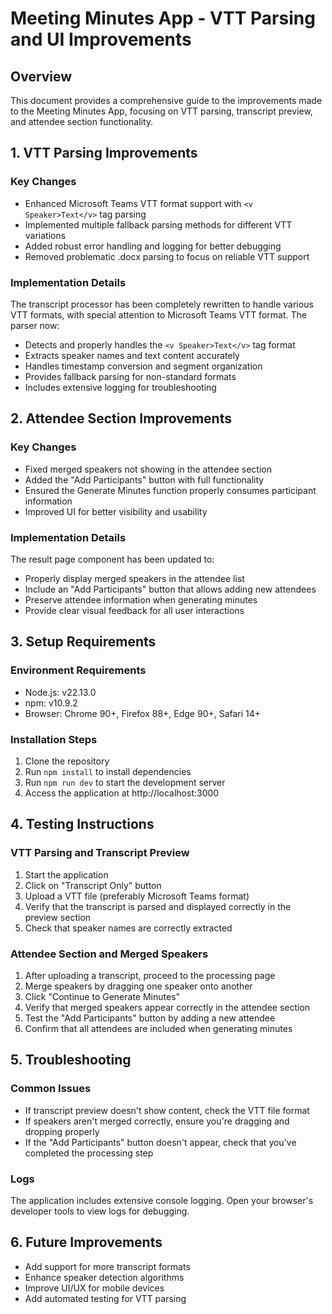 # Meeting Minutes App - VTT Parsing and UI Improvements

## Overview
This document provides a comprehensive guide to the improvements made to the Meeting Minutes App, focusing on VTT parsing, transcript preview, and attendee section functionality.

## 1. VTT Parsing Improvements

### Key Changes
- Enhanced Microsoft Teams VTT format support with `<v Speaker>Text</v>` tag parsing
- Implemented multiple fallback parsing methods for different VTT variations
- Added robust error handling and logging for better debugging
- Removed problematic .docx parsing to focus on reliable VTT support

### Implementation Details
The transcript processor has been completely rewritten to handle various VTT formats, with special attention to Microsoft Teams VTT format. The parser now:

- Detects and properly handles the `<v Speaker>Text</v>` tag format
- Extracts speaker names and text content accurately
- Handles timestamp conversion and segment organization
- Provides fallback parsing for non-standard formats
- Includes extensive logging for troubleshooting

## 2. Attendee Section Improvements

### Key Changes
- Fixed merged speakers not showing in the attendee section
- Added the "Add Participants" button with full functionality
- Ensured the Generate Minutes function properly consumes participant information
- Improved UI for better visibility and usability

### Implementation Details
The result page component has been updated to:

- Properly display merged speakers in the attendee list
- Include an "Add Participants" button that allows adding new attendees
- Preserve attendee information when generating minutes
- Provide clear visual feedback for all user interactions

## 3. Setup Requirements

### Environment Requirements
- Node.js: v22.13.0
- npm: v10.9.2
- Browser: Chrome 90+, Firefox 88+, Edge 90+, Safari 14+

### Installation Steps
1. Clone the repository
2. Run `npm install` to install dependencies
3. Run `npm run dev` to start the development server
4. Access the application at http://localhost:3000

## 4. Testing Instructions

### VTT Parsing and Transcript Preview
1. Start the application
2. Click on "Transcript Only" button
3. Upload a VTT file (preferably Microsoft Teams format)
4. Verify that the transcript is parsed and displayed correctly in the preview section
5. Check that speaker names are correctly extracted

### Attendee Section and Merged Speakers
1. After uploading a transcript, proceed to the processing page
2. Merge speakers by dragging one speaker onto another
3. Click "Continue to Generate Minutes"
4. Verify that merged speakers appear correctly in the attendee section
5. Test the "Add Participants" button by adding a new attendee
6. Confirm that all attendees are included when generating minutes

## 5. Troubleshooting

### Common Issues
- If transcript preview doesn't show content, check the VTT file format
- If speakers aren't merged correctly, ensure you're dragging and dropping properly
- If the "Add Participants" button doesn't appear, check that you've completed the processing step

### Logs
The application includes extensive console logging. Open your browser's developer tools to view logs for debugging.

## 6. Future Improvements
- Add support for more transcript formats
- Enhance speaker detection algorithms
- Improve UI/UX for mobile devices
- Add automated testing for VTT parsing
